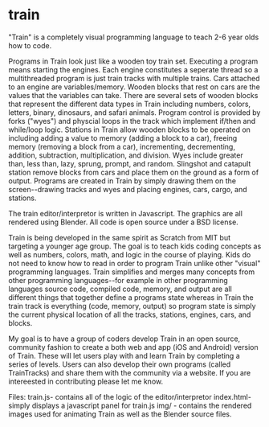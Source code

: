 # train
"Train" is a completely visual programming language to teach 2-6 year olds how to code.

Programs in Train look just like a wooden toy train set. Executing a program means starting the engines. Each engine constitutes a seperate thread so a multithreaded program is just train tracks with multiple trains. Cars attached to an engine are variables/memory. Wooden blocks that rest on cars are the values that the variables can take. There are several sets of wooden blocks that represent the different data types in Train including numbers, colors, letters, binary, dinosaurs, and safari animals. Program control is provided by forks ("wyes") and physcial loops in the track which implement if/then and while/loop logic. Stations in Train allow wooden blocks to be operated on including adding a value to memory (adding a block to a car), freeing memory (removing a block from a car), incrementing, decrementing, addition, subtraction, multiplication, and division. Wyes include greater than, less than, lazy, sprung, prompt, and random. Slingshot and catapult station remove blocks from cars and place them on the ground as a form of output. Programs are created in Train by simply drawing them on the screen--drawing tracks and wyes and placing engines, cars, cargo, and stations.

The train editor/interpretor is written in Javascript. The graphics are all rendered using Blender. All code is open source under a BSD license.

Train is being developed in the same spirit as Scratch from MIT but targeting a younger age group. The goal is to teach kids coding concepts as well as numbers, colors, math, and logic in the course of playing. Kids do not need to know how to read in order to program Train unlike other "visual" programming languages. Train simplifies and merges many concepts from other programming languages--for example in other programming languages source code, compiled code, memory, and output are all different things that together define a programs state whereas in Train the train track is everything (code, memory, output) so program state is simply the current physical location of all the tracks, stations, engines, cars, and blocks.

My goal is to have a group of coders develop Train in an open source, community fashion to create a both web and app (iOS and Android) version of Train. These will let users play with and learn Train by completing a series of levels. Users can also develop their own programs (called TrainTracks) and share them with the community via a website. If you are intereested in contributing please let me know.

Files:
train.js- contains all of the logic of the editor/interpretor
index.html- simply displays a javascript panel for train.js
img/ - contains the rendered images used for animating Train as well as the Blender source files.

